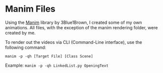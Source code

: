 # Manim Files
Using the [Manim](https://github.com/ManimCommunity/manim) library by 3Blue1Brown, I created some of my own animations. All files, with the exception of the manim rendering folder, were created by me. 

To render out the videos via CLI (Command-Line interface), use the following command:

`manim -p -qh [Target File] [Class Scene]`

Example: `manim -p -qh LinkedList.py OpeningText`
